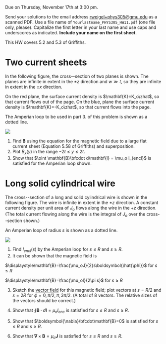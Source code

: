 Due on Thursday, November 17th at 3:00 pm.

Send your solutions to the email address rweigel+phys305@gmu.edu as a scanned PDF. Use a file name of `Yourlastname_PHYS305_HW11.pdf` (one file only, please). Capitalize the first letter in your last name and use caps and underscores as indicated. **Include your name on the first sheet**.

This HW covers 5.2 and 5.3 of Griffiths.

# Two current sheets

In the following figure, the cross--section of two planes is shown. The planes are infinite in extent in the $\pm z$ direction and $w\gg t$, so they are infinite in extent in the $\pm x$ direction.

On the red plane, the surface current density is $\mathbf{K}=K_o\zhat$, so that current flows out of the page.
On the blue, plane the surface current density is $\mathbf{K}=-K_o\zhat$, so that current flows into the page.

The Amperian loop to be used in part 3. of this problem is shown as a dotted line. 

<img src="figures/Amperes_Law_Two_Sheets.svg"/>

1. Find $\mathbf{B}$ using the equation for the magnetic field due to a large flat current sheet (Equation 5.58 of Griffiths) and superposition.
2. Plot $B_x(y)$ in the range $-2t\le y\le 2t$.
3. Show that $\oint \mathbf{B}\bfcdot d\mathbf{l} = \mu_o I_{encl}$ is satisfied for the Amperian loop shown.

# Long solid cylindrical wire

The cross--section of a long and solid cylindrical wire is shown in the following figure. The wire is infinite in extent in the $\pm z$ direction. A constant current density per unit area of $J_o$ flows along the wire in the $+z$ direction. (The total current flowing along the wire is the integral of $J_o$ over the cross--section shown.)

An Amperian loop of radius $s$ is shown as a dotted line.

<img src="figures/Amperes_Law_Long_Solid_Cylinder.svg"/>


1. Find $I_{encl}(s)$ by the Amperian loop for $s\le R$ and $s\ge R$.
2. It can be shown that the magnetic field is

  $\displaystyle\mathbf{B}=\frac{\mu_oJ}{2}s\boldsymbol{\hat{\phi}}$ for $s\le R$

  $\displaystyle\mathbf{B}=\frac{\mu_oI}{2\pi s}$ for $s\ge R$

3. Sketch the [vector field](vector_fields.html) for this magnetic field; plot vectors at $s=R/2$ and $s=2R$ for $\phi=0, \pi/2, \pi, 3\pi/2$. (A total of 8 vectors. The relative sizes of the vectors should be correct.)

4. Show that $\oint \mathbf{B}\cdot d\mathbf{l}=\mu_oI_{enc}$ is satisfied for $s\le R$ and $s\ge R$.

5. Show that $\boldsymbol{\nabla}\bfcdot\mathbf{B}=0$ is satisfied for $s\le R$ and $s\ge R$.

6. Show that $\boldsymbol{\nabla}\times\mathbf{B}=\mu_o\mathbf{J}$ is satisfied for $s\le R$ and $s\ge R$.
